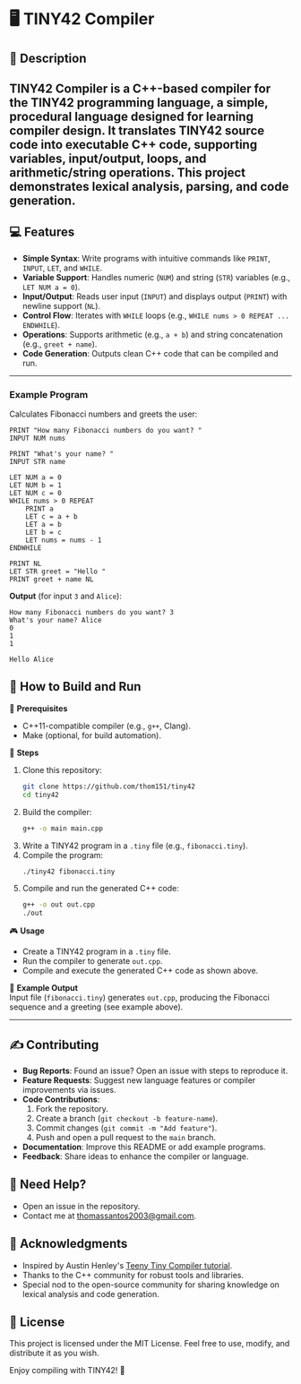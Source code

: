 # 🖥️ TINY42 Compiler

## 📖 **Description**  
TINY42 Compiler is a C++-based compiler for the TINY42 programming language, a simple, procedural language designed for learning compiler design. It translates TINY42 source code into executable C++ code, supporting variables, input/output, loops, and arithmetic/string operations. This project demonstrates lexical analysis, parsing, and code generation.
---

## 💻 **Features**  
- **Simple Syntax**: Write programs with intuitive commands like `PRINT`, `INPUT`, `LET`, and `WHILE`.  
- **Variable Support**: Handles numeric (`NUM`) and string (`STR`) variables (e.g., `LET NUM a = 0`).  
- **Input/Output**: Reads user input (`INPUT`) and displays output (`PRINT`) with newline support (`NL`).  
- **Control Flow**: Iterates with `WHILE` loops (e.g., `WHILE nums > 0 REPEAT ... ENDWHILE`).  
- **Operations**: Supports arithmetic (e.g., `a + b`) and string concatenation (e.g., `greet + name`).  
- **Code Generation**: Outputs clean C++ code that can be compiled and run.
  
---

### Example Program  
Calculates Fibonacci numbers and greets the user:  
```tiny42
PRINT "How many Fibonacci numbers do you want? "
INPUT NUM nums

PRINT "What's your name? "
INPUT STR name

LET NUM a = 0
LET NUM b = 1
LET NUM c = 0
WHILE nums > 0 REPEAT
    PRINT a
    LET c = a + b
    LET a = b
    LET b = c
    LET nums = nums - 1
ENDWHILE

PRINT NL
LET STR greet = "Hello "
PRINT greet + name NL
```

**Output** (for input `3` and `Alice`):  
```
How many Fibonacci numbers do you want? 3
What's your name? Alice
0
1
1

Hello Alice
```

## 🚀 **How to Build and Run**  

📄 **Prerequisites**  
- C++11-compatible compiler (e.g., `g++`, Clang).  
- Make (optional, for build automation).  

🦵 **Steps**  
1. Clone this repository:  
   ```bash
   git clone https://github.com/thom151/tiny42
   cd tiny42
   ```
2. Build the compiler:  
   ```bash
   g++ -o main main.cpp
   ```
3. Write a TINY42 program in a `.tiny` file (e.g., `fibonacci.tiny`).  
4. Compile the program:  
   ```bash
   ./tiny42 fibonacci.tiny
   ```
5. Compile and run the generated C++ code:  
   ```bash
   g++ -o out out.cpp
   ./out
   ```

🎮 **Usage**  
- Create a TINY42 program in a `.tiny` file.  
- Run the compiler to generate `out.cpp`.  
- Compile and execute the generated C++ code as shown above.  

🎥 **Example Output**  
Input file (`fibonacci.tiny`) generates `out.cpp`, producing the Fibonacci sequence and a greeting (see example above).

---

## ✍️ **Contributing**  
- **Bug Reports**: Found an issue? Open an issue with steps to reproduce it.  
- **Feature Requests**: Suggest new language features or compiler improvements via issues.  
- **Code Contributions**:  
  1. Fork the repository.  
  2. Create a branch (`git checkout -b feature-name`).  
  3. Commit changes (`git commit -m "Add feature"`).  
  4. Push and open a pull request to the `main` branch.  
- **Documentation**: Improve this README or add example programs.  
- **Feedback**: Share ideas to enhance the compiler or language.  

## 🤝 **Need Help?**  
- Open an issue in the repository.  
- Contact me at [thomassantos2003@gmail.com](mailto:thomassantos2003@gmail.com).  

## 🙏 **Acknowledgments**  
- Inspired by Austin Henley's [Teeny Tiny Compiler tutorial](https://austinhenley.com/blog/teenytinycompiler1.html).  
- Thanks to the C++ community for robust tools and libraries.  
- Special nod to the open-source community for sharing knowledge on lexical analysis and code generation.  

## 📜 **License**  
This project is licensed under the MIT License. Feel free to use, modify, and distribute it as you wish.

Enjoy compiling with TINY42! 🎉
